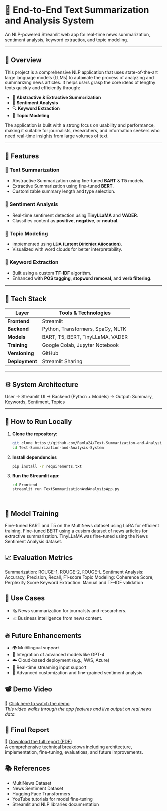 # 🧠 End-to-End Text Summarization and Analysis System

An NLP-powered Streamlit web app for real-time news summarization, sentiment analysis, keyword extraction, and topic modeling.

---

## 📌 Overview

This project is a comprehensive NLP application that uses state-of-the-art large language models (LLMs) to automate the process of analyzing and summarizing news articles. It helps users grasp the core ideas of lengthy texts quickly and efficiently through:

- 📝 **Abstractive & Extractive Summarization**
- 💬 **Sentiment Analysis**
- 🔍 **Keyword Extraction**
- 🧵 **Topic Modeling**

The application is built with a strong focus on usability and performance, making it suitable for journalists, researchers, and information seekers who need real-time insights from large volumes of text.

---

## 🎯 Features

### 🔹 Text Summarization
- Abstractive Summarization using fine-tuned **BART** & **T5** models.
- Extractive Summarization using fine-tuned **BERT**.
- Customizable summary length and type selection.

### 🔹 Sentiment Analysis
- Real-time sentiment detection using **TinyLLaMA** and **VADER**.
- Classifies content as **positive**, **negative**, or **neutral**.

### 🔹 Topic Modeling
- Implemented using **LDA (Latent Dirichlet Allocation)**.
- Visualized with word clouds for better interpretability.

### 🔹 Keyword Extraction
- Built using a custom **TF-IDF** algorithm.
- Enhanced with **POS tagging**, **stopword removal**, and **verb filtering**.

---

## 🧰 Tech Stack

| Layer           | Tools & Technologies                    |
|-----------------|------------------------------------------|
| **Frontend**    | Streamlit                                |
| **Backend**     | Python, Transformers, SpaCy, NLTK        |
| **Models**      | BART, T5, BERT, TinyLLaMA, VADER         |
| **Training**    | Google Colab, Jupyter Notebook           |
| **Versioning**  | GitHub                                   |
| **Deployment**  | Streamlit Sharing                        |

---

## ⚙️ System Architecture
User → Streamlit UI → Backend (Python + Models) → Output:
Summary, Keywords, Sentiment, Topics



---

## 🚀 How to Run Locally

1. **Clone the repository:**
   ```bash
   git clone https://github.com/Ramla24/Text-Summarization-and-Analysis-System.git
   cd Text-Summarization-and-Analysis-System

2. **Install dependencies**
   ```bash
   pip install -r requirements.txt
   
3. **Run the Streamlit app:**
   ```bash
   cd Frontend
   streamlit run TextSummarizationAndAnalysisApp.py




## 🧪 Model Training
Fine-tuned BART and T5 on the MultiNews dataset using LoRA for efficient training.
Fine-tuned BERT using a custom dataset of news articles for extractive summarization.
TinyLLaMA was fine-tuned using the News Sentiment Analysis dataset.



## 📈 Evaluation Metrics
Summarization: ROUGE-1, ROUGE-2, ROUGE-L
Sentiment Analysis: Accuracy, Precision, Recall, F1-score
Topic Modeling: Coherence Score, Perplexity Score
Keyword Extraction: Manual and TF-IDF validation



## 🎯 Use Cases
- 🗞️ News summarization for journalists and researchers.
- 📈 Business intelligence from news content.

## 🔥 Future Enhancements
- 🌍 Multilingual support
- 🧠 Integration of advanced models like GPT-4
- ☁️ Cloud-based deployment (e.g., AWS, Azure)
- 🔁 Real-time streaming input support
- 🎯 Advanced customization and fine-grained sentiment analysis

## 📽️ Demo Video

🎥 [Click here to watch the demo](https://drive.google.com/file/d/1y1fKNCHWXeyLKBdbpLz6EnvR6tz7wBKW/view?usp=sharing)  
*This video walks through the app features and live output on real news data.*


## 📄 Final Report

📘 [Download the full report (PDF)](./Report.pdf)  
A comprehensive technical breakdown including architecture, implementation, fine-tuning, evaluations, and future improvements.

## 📚 References
- MultiNews Dataset
- News Sentiment Dataset
- Hugging Face Transformers
- YouTube tutorials for model fine-tuning
- Streamlit and NLP libraries documentation

